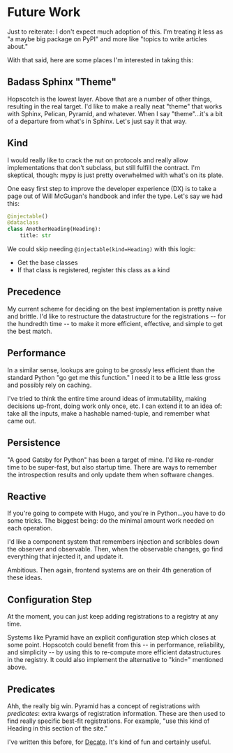 # Future Work

Just to reiterate: I don't expect much adoption of this.
I'm treating it less as "a maybe big package on PyPI" and more like "topics to write articles about."

With that said, here are some places I'm interested in taking this:

## Badass Sphinx "Theme"

Hopscotch is the lowest layer.
Above that are a number of other things, resulting in the real target.
I'd like to make a really neat "theme" that works with Sphinx, Pelican, Pyramid, and whatever.
When I say "theme"...it's a bit of a departure from what's in Sphinx.
Let's just say it that way.

## Kind

I would really like to crack the nut on protocols and really allow implementations that don't subclass, but still fulfill the contract.
I'm skeptical, though: mypy is just pretty overwhelmed with what's on its plate.

One easy first step to improve the developer experience (DX) is to take a page out of Will McGugan's handbook and infer the type.
Let's say we had this:

```python
@injectable()
@dataclass
class AnotherHeading(Heading):
    title: str
```

We could skip needing `@injectable(kind=Heading)` with this logic:

- Get the base classes
- If that class is registered, register this class as a kind

## Precedence

My current scheme for deciding on the best implementation is pretty naive and brittle.
I'd like to restructure the datastructure for the registrations -- for the hundredth time -- to make it more efficient, effective, and simple to get the best match.

## Performance

In a similar sense, lookups are going to be grossly less efficient than the standard Python "go get me this function."
I need it to be a little less gross and possibly rely on caching.

I've tried to think the entire time around ideas of immutability, making decisions up-front, doing work only once, etc.
I can extend it to an idea of: take all the inputs, make a hashable named-tuple, and remember what came out.

## Persistence

"A good Gatsby for Python" has been a target of mine.
I'd like re-render time to be super-fast, but also startup time.
There are ways to remember the introspection results and only update them when software changes.

## Reactive

If you're going to compete with Hugo, and you're in Python...you have to do some tricks.
The biggest being: do the minimal amount work needed on each operation.

I'd like a component system that remembers injection and scribbles down the observer and observable.
Then, when the observable changes, go find everything that injected it, and update it.

Ambitious.
Then again, frontend systems are on their 4th generation of these ideas.

## Configuration Step

At the moment, you can just keep adding registrations to a registry at any time.

Systems like Pyramid have an explicit configuration step which closes at some point.
Hopscotch could benefit from this -- in performance, reliability, and simplicity -- by using this to re-compute more efficient datastructures in the registry.
It could also implement the alternative to "kind=" mentioned above.

## Predicates

Ahh, the really big win.
Pyramid has a concept of registrations with _predicates_: extra kwargs of registration information.
These are then used to find really specific best-fit registrations.
For example, "use this kind of Heading in this section of the site."

I've written this before, for [Decate](https://dectate.readthedocs.io/en/latest/).
It's kind of fun and certainly useful.
